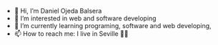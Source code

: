 - 👋 Hi, I’m Daniel Ojeda Balsera
- 👀 I’m interested in web and software developing
- 🌱 I’m currently learning programing, software and web developing,
- 📫 How to reach me: I live in Seville 🪭💃


<!---
naxan2501/naxan2501 is a ✨ special ✨ repository because its `README.md` (this file) appears on your GitHub profile.
You can click the Preview link to take a look at your changes.
--->
